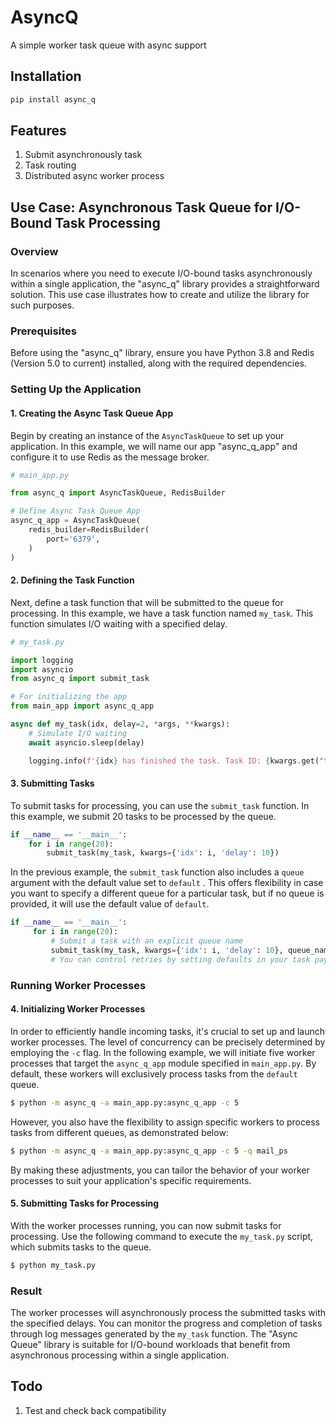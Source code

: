 # AsyncQ
A simple worker task queue with async support
## Installation
```bash
pip install async_q
```

## Features
1. Submit asynchronously task 
2. Task routing
3. Distributed async worker process

## Use Case: Asynchronous Task Queue for I/O-Bound Task Processing

### Overview
In scenarios where you need to execute I/O-bound tasks asynchronously within a single application, the "async_q" library provides a straightforward solution. This use case illustrates how to create and utilize the library for such purposes.

### Prerequisites
Before using the "async_q" library, ensure you have Python 3.8 and Redis (Version 5.0 to current) installed, along with the required dependencies.


### Setting Up the Application

#### 1. Creating the Async Task Queue App
Begin by creating an instance of the `AsyncTaskQueue` to set up your application. In this example, we will name our app "async_q_app" and configure it to use Redis as the message broker.

```python
# main_app.py

from async_q import AsyncTaskQueue, RedisBuilder

# Define Async Task Queue App
async_q_app = AsyncTaskQueue(
    redis_builder=RedisBuilder(
        port='6379',
    )
)
```

#### 2. Defining the Task Function
Next, define a task function that will be submitted to the queue for processing. In this example, we have a task function named `my_task`. This function simulates I/O waiting with a specified delay.

```python
# my_task.py

import logging
import asyncio
from async_q import submit_task

# For initializing the app
from main_app import async_q_app

async def my_task(idx, delay=2, *args, **kwargs):
    # Simulate I/O waiting
    await asyncio.sleep(delay)

    logging.info(f'{idx} has finished the task. Task ID: {kwargs.get("task_id")}')
```

#### 3. Submitting Tasks
To submit tasks for processing, you can use the `submit_task` function. In this example, we submit 20 tasks to be processed by the queue.

```python
if __name__ == '__main__':
    for i in range(20):
        submit_task(my_task, kwargs={'idx': i, 'delay': 10})
```

In the previous example, the `submit_task` function also includes a `queue` argument with the default value set to `default` .  This offers flexibility in case you want to specify a different queue for a particular task, but if no queue is provided, it will use the default value of `default`.

```python
if __name__ == '__main__':
     for i in range(20):
         # Submit a task with an explicit queue name
         submit_task(my_task, kwargs={'idx': i, 'delay': 10}, queue_name='default')
         # You can control retries by setting defaults in your task payload later (max_retries, backoff_* fields)
```

### Running Worker Processes



#### 4. Initializing Worker Processes

In order to efficiently handle incoming tasks, it's crucial to set up and launch worker processes. The level of concurrency can be precisely determined by employing the `-c` flag. In the following example, we will initiate five worker processes that target the `async_q_app` module specified in `main_app.py`. By default, these workers will exclusively process tasks from the `default` queue.

```bash
$ python -m async_q -a main_app.py:async_q_app -c 5
```

However, you also have the flexibility to assign specific workers to process tasks from different queues, as demonstrated below:

```bash
$ python -m async_q -a main_app.py:async_q_app -c 5 -q mail_ps
```

By making these adjustments, you can tailor the behavior of your worker processes to suit your application's specific requirements.

#### 5. Submitting Tasks for Processing
With the worker processes running, you can now submit tasks for processing. Use the following command to execute the `my_task.py` script, which submits tasks to the queue.

```bash
$ python my_task.py
```

### Result
The worker processes will asynchronously process the submitted tasks with the specified delays. You can monitor the progress and completion of tasks through log messages generated by the `my_task` function. The "Async Queue" library is suitable for I/O-bound workloads that benefit from asynchronous processing within a single application.

## Todo
1. Test and check back compatibility

